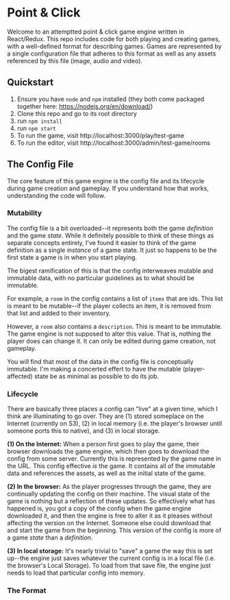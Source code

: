 # Point & Click

Welcome to an attemptted point & click game engine written in React/Redux. This repo includes code for both playing and creating games, with a well-defined format for describing games. Games are represented by a single configuration file that adheres to this format as well as any assets referenced by this file (image, audio and video).

## Quickstart

1. Ensure you have `node` and `npm` installed (they both come packaged together here: https://nodejs.org/en/download/)
2. Clone this repo and go to its root directory
3. run `npm install`
4. run `npm start`
5. To run the game, visit http://localhost:3000/play/test-game
6. To run the editor, visit http://localhost:3000/admin/test-game/rooms

## The Config File

The core feature of this game engine is the config file and its lifecycle during game creation and gameplay. If you understand how that works, understanding the code will follow.

### Mutability

The config file is a bit overloaded--it represents both the game _definition_ and the game _state_. While it definitely possible to think of these things as separate concepts entirely, I've found it easier to think of the game definition as a single _instance_ of a game state. It just so happens to be the first state a game is in when you start playing.

The bigest ramification of this is that the config interweaves mutable and immutable data, with no particular guidelines as to what should be immutable.

For example, a `room` in the config contains a list of `items` that are ids. This list is meant to be mutable--if the player collects an item, it is removed from that list and added to their inventory.

However, a `room` also contains a `description`. This is meant to be immutable. The game engine is not supposed to alter this value. That is, nothing the player does can change it. It can only be edited during game creation, not gameplay.

You will find that most of the data in the config file is conceptually immutable. I'm making a concerted effert to have the mutable (player-affected) state be as minimal as possible to do its job.

### Lifecycle

There are basically three places a config can "live" at a given time, which I think are illuminating to go over. They are (1) stored someplace on the Internet (currently on S3), (2) in local memory (i.e. the player's browser until someone ports this to native), and (3) in local storage.

**(1) On the Internet:** When a person first goes to play the game, their browser downloads the game engine, which then goes to download the config from some server. Currently this is represented by the game name in the URL. This config effective _is_ the game. It contains all of the immutable data and references the assets, as well as the initial state of the game.

**(2) In the browser:** As the player progresses through the game, they are continually updating the config on their machine. The visual state of the game is nothing but a reflection of these updates. So effectively what has happened is, you got a copy of the config when the game engine downloaded it, and then the engine is free to alter it as it pleases without affecting the version on the Internet. Someone else could download that and start the game from the beginning. This version of the config is more of a game _state_ than a _definition_.

**(3) In local storage:** It's nearly trivial to "save" a game the way this is set up--the engine just saves whatever the current config is in a local file (i.e. the browser's Local Storage). To load from that save file, the engine just needs to load that particular config into memory.

### The Format
